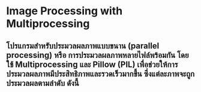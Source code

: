 # Image Processing with Multiprocessing
โปรแกรมสำหรับประมวลผลภาพแบบขนาน (parallel processing) หรือ การประมวลผลภาพหลายไฟล์พร้อมกัน โดยใช้ Multiprocessing และ Pillow (PIL) เพื่อช่วยให้การประมวลผลภาพมีประสิทธิภาพและรวดเร็วมากขึ้น ซึ่งแต่ละภาพจะถูกประมวลผลตามลำดับ ดังนี้
-
